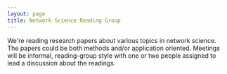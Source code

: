 ```yaml
---
layout: page
title: Network Science Reading Group
---
```


We're reading research papers about various topics in network science. The papers could be both methods and/or application oriented. Meetings will be informal, reading-group style with one
or two people assigned to lead a discussion about the readings.

<!-- Here's some of what we've been reading. You can see more at our Zotero feed [here](https://www.zotero.org/groups/sns_reading_group/items) -->

<script src="//rss.bloople.net/?url=https%3A%2F%2Fapi.zotero.org%2Fgroups%2F2389831%2Fitems%2Ftop%3Fstart%3D0%26format%3Datom%26v%3D1%22&showtitle=false&type=js"></script>
